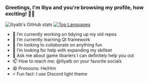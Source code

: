 ### Greetings, I'm Iliya and you're browsing my profile, how exciting! 🤩🎉

![iliyalb's GitHub stats](https://github-readme-stats.vercel.app/api?username=iliyalb&show_icons=true&theme=transparent)
[![Top Languages](https://github-readme-stats.vercel.app/api/top-langs/?username=iliyalb&langs_count=8&layout=compact&theme=transparent)](https://github.com/iliyalb/github-readme-stats)

- 🔭 I’m currently working on tidying up my old repos
- 🌱 I’m currently learning Qt framework
- 👯 I’m looking to collaborate on anything fun
- 🤔 I’m looking for help with expanding my skillset
- 💬 Ask me about game libariers I can definitely help you out
- 📫 How to reach me: @iliyalb on your favorite socials
- 😄 Pronouns: He/Him
- ⚡ Fun fact: I use Discord light theme
